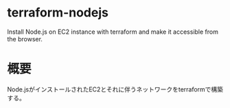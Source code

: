 # terraform-nodejs
Install Node.js on EC2 instance with terraform and make it accessible from the browser.

# 概要
Node.jsがインストールされたEC2とそれに伴うネットワークをterraformで構築する。